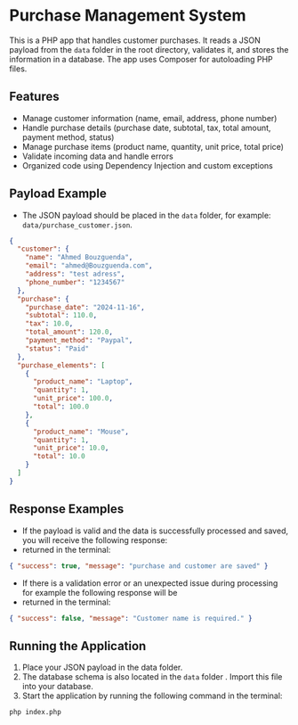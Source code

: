 # Purchase Management System

This is a PHP app that handles customer purchases. It reads a JSON payload from the `data` folder in the root directory, validates it, and stores the information in a database. The app uses Composer for autoloading PHP files.

## Features

- Manage customer information (name, email, address, phone number)
- Handle purchase details (purchase date, subtotal, tax, total amount, payment method, status)
- Manage purchase items (product name, quantity, unit price, total price)
- Validate incoming data and handle errors
- Organized code using Dependency Injection and custom exceptions

## Payload Example

- The JSON payload should be placed in the `data` folder, for example: `data/purchase_customer.json`.

```json
{
  "customer": {
    "name": "Ahmed Bouzguenda",
    "email": "ahmed@Bouzguenda.com",
    "address": "test adress",
    "phone_number": "1234567"
  },
  "purchase": {
    "purchase_date": "2024-11-16",
    "subtotal": 110.0,
    "tax": 10.0,
    "total_amount": 120.0,
    "payment_method": "Paypal",
    "status": "Paid"
  },
  "purchase_elements": [
    {
      "product_name": "Laptop",
      "quantity": 1,
      "unit_price": 100.0,
      "total": 100.0
    },
    {
      "product_name": "Mouse",
      "quantity": 1,
      "unit_price": 10.0,
      "total": 10.0
    }
  ]
}
```

## Response Examples

- If the payload is valid and the data is successfully processed and saved, you will receive the following response:
- returned in the terminal:

```json
{ "success": true, "message": "purchase and customer are saved" }
```

- If there is a validation error or an unexpected issue during processing for example the following response will be
- returned in the terminal:

```json
{ "success": false, "message": "Customer name is required." }
```

## Running the Application

1. Place your JSON payload in the data folder.
2. The database schema is also located in the `data` folder . Import this file into your database.
3. Start the application by running the following command in the terminal:

```bash
php index.php
```
